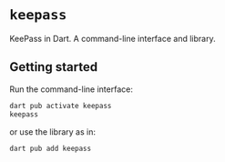 # `keepass`
KeePass in Dart.  A command-line interface and library.

## Getting started
Run the command-line interface:
```sh
dart pub activate keepass
keepass
```

or use the library as in:
```dart
dart pub add keepass
```
<!--
```dart
import 'package:keepass/keepass.dart';

void main() {
    final keepass = KeePass();
    final database = keepass.open('path/to/database.kdbx', 'password');
    final entries = database.entries;
}
```